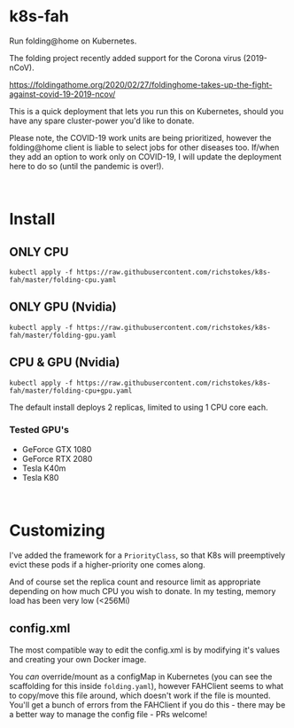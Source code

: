 # k8s-fah
Run folding@home on Kubernetes.

The folding project recently added support for the Corona virus (2019-nCoV). 

https://foldingathome.org/2020/02/27/foldinghome-takes-up-the-fight-against-covid-19-2019-ncov/


This is a quick deployment that lets you run this on Kubernetes, should you have any spare cluster-power you'd like to donate. 

Please note, the COVID-19 work units are being prioritized, however the folding@home client is liable to select jobs for other diseases too. If/when they add an option to work only on COVID-19, I will update the deployment here to do so (until the pandemic is over!).

&nbsp;

# Install
## ONLY CPU 
```kubectl apply -f https://raw.githubusercontent.com/richstokes/k8s-fah/master/folding-cpu.yaml```  

## ONLY GPU (Nvidia)
```kubectl apply -f https://raw.githubusercontent.com/richstokes/k8s-fah/master/folding-gpu.yaml```

## CPU & GPU (Nvidia)
```kubectl apply -f https://raw.githubusercontent.com/richstokes/k8s-fah/master/folding-cpu+gpu.yaml```  

The default install deploys 2 replicas, limited to using 1 CPU core each.  


### Tested GPU's
* GeForce GTX 1080
* GeForce RTX 2080
* Tesla K40m
* Tesla K80

&nbsp;

# Customizing

I've added the framework for a `PriorityClass`, so that K8s will preemptively evict these pods if a higher-priority one comes along.

And of course set the replica count and resource limit as appropriate depending on how much CPU you wish to donate. In my testing, memory load has been very low (<256Mi)


## config.xml

The most compatible way to edit the config.xml is by modifying it's values and creating your own Docker image.  

You *can* override/mount as a configMap in Kubernetes (you can see the scaffolding for this inside `folding.yaml`), however FAHClient seems to what to copy/move this file around, which doesn't work if the file is mounted. You'll get a bunch of errors from the FAHClient if you do this - there may be a better way to manage the config file - PRs welcome!

